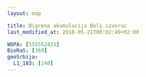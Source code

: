 ```yaml
---
layout: map

title: Bigrena akumulacija Beli izvorac
last_modified_at: 2018-05-21T00:02:49+02:00

WDPA: [555552421]
BioRaS: [369]
geoSrbija:
  L1_183: [148]
---
```

